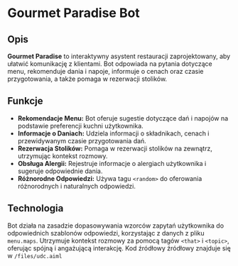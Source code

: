 # Gourmet Paradise Bot

## Opis
**Gourmet Paradise** to interaktywny asystent restauracji zaprojektowany, aby ułatwić komunikację z klientami. Bot odpowiada na pytania dotyczące menu, rekomenduje dania i napoje, informuje o cenach oraz czasie przygotowania, a także pomaga w rezerwacji stolików.

## Funkcje
- **Rekomendacje Menu:** Bot oferuje sugestie dotyczące dań i napojów na podstawie preferencji kuchni użytkownika.
- **Informacje o Daniach:** Udziela informacji o składnikach, cenach i przewidywanym czasie przygotowania dań.
- **Rezerwacja Stolików:** Pomaga w rezerwacji stolików na zewnątrz, utrzymując kontekst rozmowy.
- **Obsługa Alergii:** Rejestruje informacje o alergiach użytkownika i sugeruje odpowiednie dania.
- **Różnorodne Odpowiedzi:** Używa tagu `<random>` do oferowania różnorodnych i naturalnych odpowiedzi.

## Technologia
Bot działa na zasadzie dopasowywania wzorców zapytań użytkownika do odpowiednich szablonów odpowiedzi, korzystając z danych z pliku `menu.maps`. Utrzymuje kontekst rozmowy za pomocą tagów `<that>` i `<topic>`, oferując spójną i angażującą interakcję.
Kod źródłowy źródłowy znajduje się w `/files/udc.aiml`
